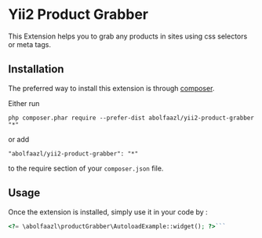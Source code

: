 Yii2 Product Grabber
====================
This Extension helps you to grab any products in sites using css selectors or meta tags.

Installation
------------

The preferred way to install this extension is through [composer](http://getcomposer.org/download/).

Either run

```
php composer.phar require --prefer-dist abolfaazl/yii2-product-grabber "*"
```

or add

```
"abolfaazl/yii2-product-grabber": "*"
```

to the require section of your `composer.json` file.


Usage
-----

Once the extension is installed, simply use it in your code by  :

```php
<?= \abolfaazl\productGrabber\AutoloadExample::widget(); ?>```
